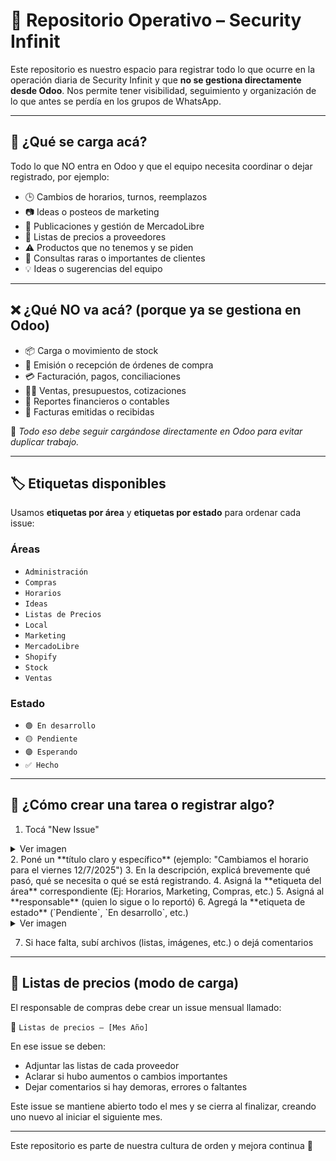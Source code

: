 # 📂 Repositorio Operativo – Security Infinit

Este repositorio es nuestro espacio para registrar todo lo que ocurre en la operación diaria de Security Infinit y que **no se gestiona directamente desde Odoo**. Nos permite tener visibilidad, seguimiento y organización de lo que antes se perdía en los grupos de WhatsApp.

---

## 📌 ¿Qué se carga acá?

Todo lo que NO entra en Odoo y que el equipo necesita coordinar o dejar registrado, por ejemplo:

* 🕒 Cambios de horarios, turnos, reemplazos
* 📷 Ideas o posteos de marketing
* 🛒 Publicaciones y gestión de MercadoLibre
* 📩 Listas de precios a proveedores
* ⚠️ Productos que no tenemos y se piden
* 👥 Consultas raras o importantes de clientes
* 💡 Ideas o sugerencias del equipo

---

## ❌ ¿Qué NO va acá? (porque ya se gestiona en Odoo)

* 📦 Carga o movimiento de stock
* 🧾 Emisión o recepción de órdenes de compra
* 💳 Facturación, pagos, conciliaciones
* 🧑‍💻 Ventas, presupuestos, cotizaciones
* 🧮 Reportes financieros o contables
* 🧾 Facturas emitidas o recibidas

📍 *Todo eso debe seguir cargándose directamente en Odoo para evitar duplicar trabajo.*

---

## 🏷️ Etiquetas disponibles

Usamos **etiquetas por área** y **etiquetas por estado** para ordenar cada issue:

### Áreas

* `Administración`
* `Compras`
* `Horarios`
* `Ideas`
* `Listas de Precios`
* `Local`
* `Marketing`
* `MercadoLibre`
* `Shopify`
* `Stock`
* `Ventas`

### Estado

* `🟢 En desarrollo`
* `🟡 Pendiente`
* `🟣 Esperando`
* `✅ Hecho`

---

## 📝 ¿Cómo crear una tarea o registrar algo?

1. Tocá "New Issue"
<details>
<summary>Ver imagen</summary>

<img width="1538" height="447" alt="image" src="https://github.com/user-attachments/assets/9e717cb6-78f5-4019-a2ee-d1be9d02f28b" />

</details>
2. Poné un **título claro y específico** (ejemplo: "Cambiamos el horario para el viernes 12/7/2025")
3. En la descripción, explicá brevemente qué pasó, qué se necesita o qué se está registrando.
4. Asigná la **etiqueta del área** correspondiente (Ej: Horarios, Marketing, Compras, etc.)
5. Asigná al **responsable** (quien lo sigue o lo reportó)
6. Agregá la **etiqueta de estado** (`Pendiente`, `En desarrollo`, etc.)

<details>
<summary>Ver imagen</summary>

<img width="1390" height="457" alt="image" src="https://github.com/user-attachments/assets/4c85263a-96fe-4112-bb00-ec02c1c8cb98" />

</details>

7. Si hace falta, subí archivos (listas, imágenes, etc.) o dejá comentarios

---

## 📎 Listas de precios (modo de carga)

El responsable de compras debe crear un issue mensual llamado:

📩 `Listas de precios – [Mes Año]`

En ese issue se deben:

* Adjuntar las listas de cada proveedor
* Aclarar si hubo aumentos o cambios importantes
* Dejar comentarios si hay demoras, errores o faltantes

Este issue se mantiene abierto todo el mes y se cierra al finalizar, creando uno nuevo al iniciar el siguiente mes.

---

Este repositorio es parte de nuestra cultura de orden y mejora continua 💪


